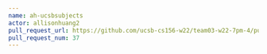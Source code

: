 ```yaml
---
name: ah-ucsbsubjects
actor: allisonhuang2
pull_request_url: https://github.com/ucsb-cs156-w22/team03-w22-7pm-4/pull/37
pull_request_num: 37
---
```

